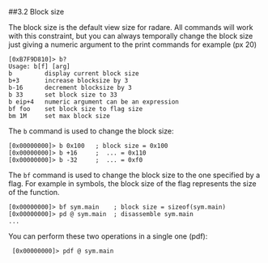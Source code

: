 ##3.2 Block size

The block size is the default view size for radare. All commands will work with this constraint, but you can always temporally change the block size just giving a numeric argument to the print commands for example (px 20)

    [0xB7F9D810]> b?
    Usage: b[f] [arg]
    b         display current block size
    b+3       increase blocksize by 3
    b-16      decrement blocksize by 3
    b 33      set block size to 33
    b eip+4   numeric argument can be an expression
    bf foo    set block size to flag size
    bm 1M     set max block size

The `b` command is used to change the block size:

    [0x00000000]> b 0x100   ; block size = 0x100
    [0x00000000]> b +16     ;  ... = 0x110
    [0x00000000]> b -32     ;  ... = 0xf0
    
The `bf` command is used to change the block size to the one specified by a flag. For example in symbols, the block size of the flag represents the size of the function.

    [0x00000000]> bf sym.main    ; block size = sizeof(sym.main)
    [0x00000000]> pd @ sym.main  ; disassemble sym.main
    ...

You can perform these two operations in a single one (pdf):

     [0x00000000]> pdf @ sym.main